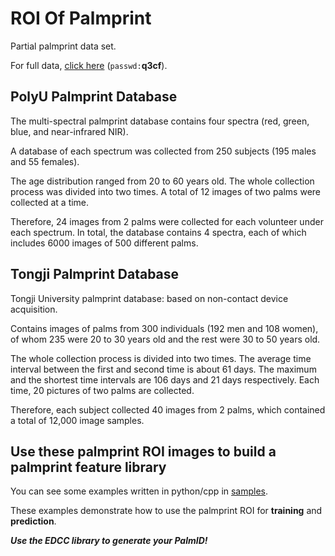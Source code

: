 # ROI Of Palmprint

Partial palmprint data set.

For full data, [click here](https://pan.baidu.com/s/1sloOpjR)  (`passwd:`**q3cf**).

## PolyU Palmprint Database

The multi-spectral palmprint database contains four spectra (red, green, blue, and near-infrared NIR).

A database of each spectrum was collected from 250 subjects (195 males and 55 females).

The age distribution ranged from 20 to 60 years old. The whole collection process was divided into two times. A total of 12 images of two palms were collected at a time.

Therefore, 24 images from 2 palms were collected for each volunteer under each spectrum. In total, the database contains 4 spectra, each of which includes 6000 images of 500 different palms.

## Tongji Palmprint Database

Tongji University palmprint database: based on non-contact device acquisition.

Contains images of palms from 300 individuals (192 men and 108 women), of whom 235 were 20 to 30 years old and the rest were 30 to 50 years old.

The whole collection process is divided into two times. The average time interval between the first and second time is about 61 days. The maximum and the shortest time intervals are 106 days and 21 days respectively. Each time, 20 pictures of two palms are collected.

Therefore, each subject collected 40 images from 2 palms, which contained a total of 12,000 image samples.

## Use these palmprint ROI images to build a palmprint feature library

You can see some examples written in python/cpp in [samples](https://github.com/Leosocy/EDCC-Palmprint-Recognition/tree/master/samples).

These examples demonstrate how to use the palmprint ROI for **training** and **prediction**.

***Use the EDCC library to generate your PalmID!***
